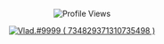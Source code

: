 

<p align="center"> <img src="https://komarev.com/ghpvc/?username=gebwyd" alt="Profile Views" /> </p>  

<p align="center">
  <a href="https://discord.com/users/734829371310735498">
     <img src="https://discord.c99.nl/widget/theme-4/456857241593708554.png" alt="Vlad.#9999 ( 734829371310735498 )"/>
       </a>
</p>
